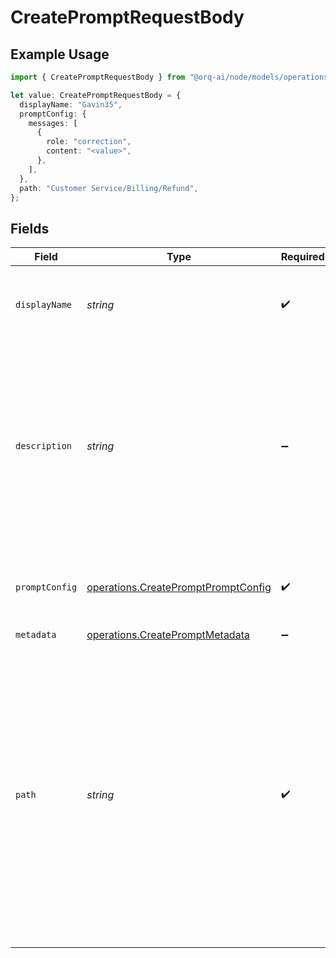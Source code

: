 # CreatePromptRequestBody

## Example Usage

```typescript
import { CreatePromptRequestBody } from "@orq-ai/node/models/operations";

let value: CreatePromptRequestBody = {
  displayName: "Gavin35",
  promptConfig: {
    messages: [
      {
        role: "correction",
        content: "<value>",
      },
    ],
  },
  path: "Customer Service/Billing/Refund",
};
```

## Fields

| Field                                                                                                                                                                                                                                           | Type                                                                                                                                                                                                                                            | Required                                                                                                                                                                                                                                        | Description                                                                                                                                                                                                                                     | Example                                                                                                                                                                                                                                         |
| ----------------------------------------------------------------------------------------------------------------------------------------------------------------------------------------------------------------------------------------------- | ----------------------------------------------------------------------------------------------------------------------------------------------------------------------------------------------------------------------------------------------- | ----------------------------------------------------------------------------------------------------------------------------------------------------------------------------------------------------------------------------------------------- | ----------------------------------------------------------------------------------------------------------------------------------------------------------------------------------------------------------------------------------------------- | ----------------------------------------------------------------------------------------------------------------------------------------------------------------------------------------------------------------------------------------------- |
| `displayName`                                                                                                                                                                                                                                   | *string*                                                                                                                                                                                                                                        | :heavy_check_mark:                                                                                                                                                                                                                              | The prompt’s name, meant to be displayable in the UI.                                                                                                                                                                                           |                                                                                                                                                                                                                                                 |
| `description`                                                                                                                                                                                                                                   | *string*                                                                                                                                                                                                                                        | :heavy_minus_sign:                                                                                                                                                                                                                              | The prompt’s description, meant to be displayable in the UI. Use this field to optionally store a long form explanation of the prompt for your own purpose                                                                                      |                                                                                                                                                                                                                                                 |
| `promptConfig`                                                                                                                                                                                                                                  | [operations.CreatePromptPromptConfig](../../models/operations/createpromptpromptconfig.md)                                                                                                                                                      | :heavy_check_mark:                                                                                                                                                                                                                              | A list of messages compatible with the openAI schema                                                                                                                                                                                            |                                                                                                                                                                                                                                                 |
| `metadata`                                                                                                                                                                                                                                      | [operations.CreatePromptMetadata](../../models/operations/createpromptmetadata.md)                                                                                                                                                              | :heavy_minus_sign:                                                                                                                                                                                                                              | N/A                                                                                                                                                                                                                                             |                                                                                                                                                                                                                                                 |
| `path`                                                                                                                                                                                                                                          | *string*                                                                                                                                                                                                                                        | :heavy_check_mark:                                                                                                                                                                                                                              | The path where the entity is stored in the project structure. The first element of the path always represents the project name. Any subsequent path element after the project will be created as a folder in the project if it does not exists. | Customer Service/Billing/Refund                                                                                                                                                                                                                 |